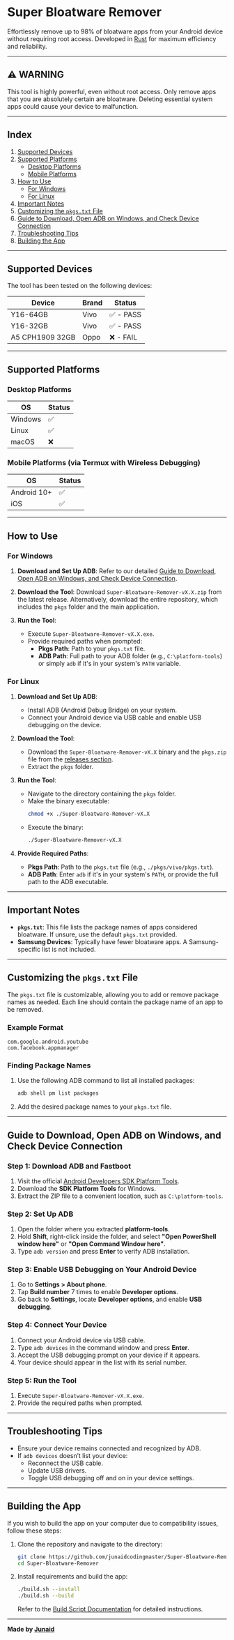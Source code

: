 # Super Bloatware Remover

Effortlessly remove up to 98% of bloatware apps from your Android device without requiring root access. Developed in [Rust](https://rust-lang.org) for maximum efficiency and reliability.

---

## ⚠️ WARNING

This tool is highly powerful, even without root access. Only remove apps that you are absolutely certain are bloatware. Deleting essential system apps could cause your device to malfunction.

---

## Index

1. [Supported Devices](#supported-devices)
2. [Supported Platforms](#supported-platforms)
   - [Desktop Platforms](#desktop-platforms)
   - [Mobile Platforms](#mobile-platforms-via-termux-with-wireless-debugging)
3. [How to Use](#how-to-use)
   - [For Windows](#for-windows)
   - [For Linux](#for-linux)
4. [Important Notes](#important-notes)
5. [Customizing the `pkgs.txt` File](#customizing-the-pkgstxt-file)
6. [Guide to Download, Open ADB on Windows, and Check Device Connection](#guide-to-download-open-adb-on-windows-and-check-device-connection)
7. [Troubleshooting Tips](#troubleshooting-tips)
8. [Building the App](#building-the-app)

---

## Supported Devices

The tool has been tested on the following devices:

| Device          | Brand | Status    |
| --------------- | ----- | --------- |
| Y16-64GB        | Vivo  | ✅ - PASS |
| Y16-32GB        | Vivo  | ✅ - PASS |
| A5 CPH1909 32GB | Oppo  | ❌ - FAIL |

---

## Supported Platforms

### Desktop Platforms

| OS      | Status |
| ------- | ------ |
| Windows | ✅     |
| Linux   | ✅     |
| macOS   | ❌     |

### Mobile Platforms (via Termux with Wireless Debugging)

| OS          | Status |
| ----------- | ------ |
| Android 10+ | ✅     |
| iOS         | ✅     |

---

## How to Use

### For Windows

1. **Download and Set Up ADB**:
   Refer to our detailed [Guide to Download, Open ADB on Windows, and Check Device Connection](#guide-to-download-open-adb-on-windows-and-check-device-connection).

2. **Download the Tool**:
   Download `Super-Bloatware-Remover-vX.X.zip` from the latest release. Alternatively, download the entire repository, which includes the `pkgs` folder and the main application.

3. **Run the Tool**:
   - Execute `Super-Bloatware-Remover-vX.X.exe`.
   - Provide required paths when prompted:
     - **Pkgs Path**: Path to your `pkgs.txt` file.
     - **ADB Path**: Full path to your ADB folder (e.g., `C:\platform-tools`) or simply `adb` if it's in your system's `PATH` variable.

### For Linux

1. **Download and Set Up ADB**:
   - Install ADB (Android Debug Bridge) on your system.
   - Connect your Android device via USB cable and enable USB debugging on the device.

2. **Download the Tool**:
   - Download the `Super-Bloatware-Remover-vX.X` binary and the `pkgs.zip` file from the [releases section](https://github.com/junaidcodingmaster/Super-Bloatware-Remover/releases).
   - Extract the `pkgs` folder.

3. **Run the Tool**:
   - Navigate to the directory containing the `pkgs` folder.
   - Make the binary executable:
     ```bash
     chmod +x ./Super-Bloatware-Remover-vX.X
     ```
   - Execute the binary:
     ```bash
     ./Super-Bloatware-Remover-vX.X
     ```

4. **Provide Required Paths**:
   - **Pkgs Path**: Path to the `pkgs.txt` file (e.g., `./pkgs/vivo/pkgs.txt`).
   - **ADB Path**: Enter `adb` if it's in your system's `PATH`, or provide the full path to the ADB executable.

---

## Important Notes

- **`pkgs.txt`**: This file lists the package names of apps considered bloatware. If unsure, use the default `pkgs.txt` provided.
- **Samsung Devices**: Typically have fewer bloatware apps. A Samsung-specific list is not included.

---

## Customizing the `pkgs.txt` File

The `pkgs.txt` file is customizable, allowing you to add or remove package names as needed. Each line should contain the package name of an app to be removed.

### Example Format

```plaintext
com.google.android.youtube
com.facebook.appmanager
```

### Finding Package Names

1. Use the following ADB command to list all installed packages:
   ```bash
   adb shell pm list packages
   ```
2. Add the desired package names to your `pkgs.txt` file.

---

## Guide to Download, Open ADB on Windows, and Check Device Connection

### Step 1: Download ADB and Fastboot

1. Visit the official [Android Developers SDK Platform Tools](https://developer.android.com/studio/releases/platform-tools).
2. Download the **SDK Platform Tools** for Windows.
3. Extract the ZIP file to a convenient location, such as `C:\platform-tools`.

### Step 2: Set Up ADB

1. Open the folder where you extracted **platform-tools**.
2. Hold **Shift**, right-click inside the folder, and select **"Open PowerShell window here"** or **"Open Command Window here"**.
3. Type `adb version` and press **Enter** to verify ADB installation.

### Step 3: Enable USB Debugging on Your Android Device

1. Go to **Settings > About phone**.
2. Tap **Build number** 7 times to enable **Developer options**.
3. Go back to **Settings**, locate **Developer options**, and enable **USB debugging**.

### Step 4: Connect Your Device

1. Connect your Android device via USB cable.
2. Type `adb devices` in the command window and press **Enter**.
3. Accept the USB debugging prompt on your device if it appears.
4. Your device should appear in the list with its serial number.

### Step 5: Run the Tool

1. Execute `Super-Bloatware-Remover-vX.X.exe`.
2. Provide the required paths when prompted.

---

## Troubleshooting Tips

- Ensure your device remains connected and recognized by ADB.
- If `adb devices` doesn’t list your device:
  - Reconnect the USB cable.
  - Update USB drivers.
  - Toggle USB debugging off and on in your device settings.

---

## Building the App

If you wish to build the app on your computer due to compatibility issues, follow these steps:

1. Clone the repository and navigate to the directory:
   ```bash
   git clone https://github.com/junaidcodingmaster/Super-Bloatware-Remover.git
   cd Super-Bloatware-Remover
   ```

2. Install requirements and build the app:
   ```bash
   ./build.sh --install
   ./build.sh --build
   ```
   Refer to the [Build Script Documentation](./BUILD.md) for detailed instructions.

---

**Made by [Junaid](https://abujuni.dev)**
